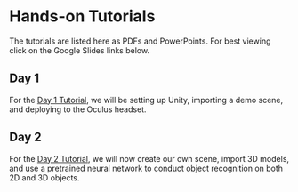 # Hands-on Tutorials
The tutorials are listed here as PDFs and PowerPoints. For best viewing click on the Google Slides links below.
## Day 1
For the [Day 1 Tutorial](https://docs.google.com/presentation/d/1Y3cza8zijudi5H94pD02mJVoUkspxiIu7tfud0khCfs/edit?usp=sharing), we will be setting up Unity, importing a demo scene, and deploying to the Oculus headset.  

## Day 2
For the [Day 2 Tutorial](https://docs.google.com/presentation/d/19WS5syjc_-pRmuItQGxl4eUanslJmr0OKvpAUZAHwFE/edit?usp=sharing), we will now create our own scene, import 3D models, and use a pretrained neural network to conduct object recognition on both 2D and 3D objects.

